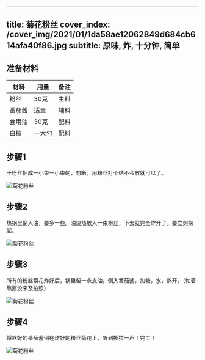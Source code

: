 
---
title: 菊花粉丝
cover_index: /cover_img/2021/01/1da58ae12062849d684cb614afa40f86.jpg
subtitle: 原味, 炸, 十分钟, 简单
---

## 准备材料

| 材料     | 用量 | 备注|
| ------- | ----- | --- |
| 粉丝 | 30克| 主料 |
| 番茄酱 | 适量| 辅料 |
| 食用油 | 30克| 配料 |
| 白糖 | 一大勺| 配料 |

## 步骤1

干粉丝捆成一小束一小束的，剪断，用粉丝打个结不会散就可以了。

![菊花粉丝](https://i8.meishichina.com/attachment/recipe/201010/201010261200476.jpg?x-oss-process=style/p320) 

## 步骤2

热锅里倒入油，要多一些。油烧热放入一束粉丝，下去就完全炸开了。要立刻捞起。

![菊花粉丝](https://i8.meishichina.com/attachment/recipe/201010/201010261203005.jpg?x-oss-process=style/p320) 

## 步骤3

所有的粉丝菊花炸好后，锅里留一点点油。倒入番茄酱，加糖，水，熬开。（忙着熬酱没来及拍照）

![菊花粉丝](https://i8.meishichina.com/attachment/recipe/201010/201010261203525.jpg?x-oss-process=style/p320) 

## 步骤4

将熬好的番茄酱倒在炸好的粉丝菊花上，听到撕拉一声！完工！

![菊花粉丝](https://i8.meishichina.com/attachment/recipe/201010/201010261206589.jpg?x-oss-process=style/p320) 

